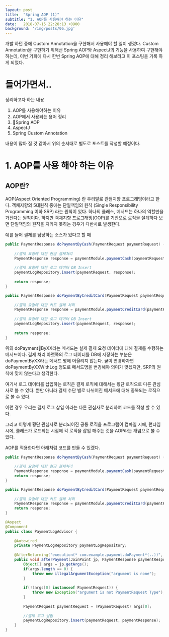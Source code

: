 ```yaml
---
layout: post
title:  "Spring AOP (1)"
subtitle: "1. AOP를 사용해야 하는 이유"
date:   2018-07-15 22:28:13 +0900
background: '/img/posts/06.jpg'
---
```




개발 하던 중에 Custom Annotation을 구현해서 사용해야 할 일이 생겼다. 
Custom Annotation을 구현하기 위해선 Spring AOP와 AspectJ의 기능을 사용하여 구현해야 하는데, 이번 기회에  다시 한번 Spring AOP에 대해 정리 해보려고 이 포스팅을 기록 하게 되었다.



# 들어가면서..



정리하고자 하는 내용

1. AOP를 사용해야하는 이유
2. AOP에서 사용되는 용어 정리
3. Spring AOP
4. AspectJ
5. Spring Custom Annotation



내용이 많아 질 것 같아서 위의 순서대로 별도로 포스트를 작성할 예정이다.



# 1. AOP를 사용 해야 하는 이유

## AOP란?

 AOP(Aspect Oriented Programming) 란 우리말로 관점지향 프로그래밍이라고 한다.
객체지향의 5대원칙 중에는 단일책임의 원칙 (Single Responsibility Programming 이하 SRP) 라는 원칙이 있다.
하나의 클래스, 메서드는 하나의 역할만을 가진다는 원칙이다. 하지만 객체지향 프로그래밍(OOP)를 기반으로 로직을 설계하다 보면 단일책임의 원칙을 지키지 못하는 경우가 다반사로 발생한다.

예를 들어 결제를 담당하는 소스가 있다고 할 때

~~~java
public PaymentResponse doPaymentByCash(PaymentRequest paymentRequest) {
    
    //결제 요청에 대한 현금 결제처리
    PaymentResponse response = paymentModule.paymentCash(paymentRequest);
    
    //결제 요청에 대한 로그 데이터 DB Insert
    paymentLogRepository.insert(paymentRequest, response);
    
    return response;
}

public PaymentResponse doPaymentByCreditCard(PaymentRequest paymentRequest) {
    
    //결제 요청에 대한 카드 결제 처리
    PaymentResponse response = paymentModule.paymentCreditCard(paymentRequest);
    
    //결제 요청에 대한 로그 데이터 DB Insert
    paymentLogRepository.insert(paymentRequest, response);
    
    return response;
}
~~~



위의 doPaymentByXX라는 메서드는 실제 결제 요청 데이터에 대해 결제를 수행하는 메서드이다.
결제 처리 아랫쪽의 로그 데이터를 DB에 저장하는 부분은 doPaymentByXX라는 메서드 명에 어울리지 않는다.
굳이 변경하자면 doPaymentByXXWithLog 정도로 메서드명을 변경해야 의미가 맞겠지만, SRP의 원칙에 맞지 않는다고 생각한다.

여기서 로그 데이터를 삽입하는 로직은 결제 로직에 대해서는 횡단 로직으로 다른 관심사로 볼 수 있다.
뿐만 아니라 결제 수단 별로 나뉘어진 메서드에 대해 중복되는 로직으로 볼 수 있다.

이런 경우 우리는 결제 로그 삽입 이라는 다른 관심사로 분리하여 코드를 작성 할 수 있다.

그리고 이렇게 횡단 관심사로 분리되어진 공통 로직을 프로그램이 
컴파일 시에, 런타임 시에, 클래스가 로드되는 시점에 각 로직을 삽입 해주는 것을 AOP라는 개념으로 볼 수 있다.



AOP를 적용한다면 아래처럼 코드를 만들 수 있겠다.

~~~java
public PaymentResponse doPaymentByCash(PaymentRequest paymentRequest) {
    
    //결제 요청에 대한 현금 결제처리
    PaymentResponse response = paymentModule.paymentCash(paymentRequest);
    return response;
}

public PaymentResponse doPaymentByCreditCard(PaymentRequest paymentRequest) {
    
    //결제 요청에 대한 카드 결제 처리
    PaymentResponse response = paymentModule.paymentCreditCard(paymentRequest);
    return response;
}
~~~



~~~java
@Aspect
@Component
public class PaymentLogAdvisor {
    
    @Autowired
    private PaymentLogRepository paymentLogRepository;
    
    @AfterReturning("execution(* com.example.payment.doPayment*(..))", returning="paymentResponse")
    public void afterPayment(JoinPoint jp, PaymentResponse paymentResponse) {
        Object[] args = jp.getArgs();
        if(args.length == 0) {
            throw new illegalArgumentException("argument is none");
        }
        
        if(!(args[0] instanceof PaymentRequest)) {
            throw new Exception("argument is not PaymentRequest Type");
        }
        
        PaymentRequest paymentRequest = (PaymentRequest) args[0];
        
        //결제 로그 삽입
        paymentLogRepository.insert(paymentRequest, paymentResponse);
    }
}
~~~

